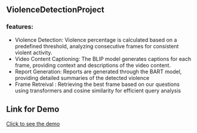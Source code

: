 ## ViolenceDetectionProject
### features:
- Violence Detection: Violence percentage is calculated based on a predefined threshold, analyzing consecutive frames for consistent violent activity.
- Video Content Captioning: The BLIP model generates captions for each frame, providing context and descriptions of the video content.
- Report Generation: Reports are generated through the BART model, providing detailed summaries of the detected violence
- Frame Retreival :  Retrieving the best frame based on our questions using transformers and cosine similarity  for efficient query analysis
## Link for Demo 
[Click to see the demo ](https://drive.google.com/file/d/1SSAZ-oZBoTOWnsnwi2Oryh6x2nnQ6wha/view?usp=sharing)
